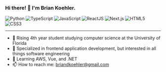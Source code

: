 ### Hi there! 👋 I'm Brian Koehler.
![Python](https://img.shields.io/badge/Python-FFD43B?style=for-the-badge&logo=python&logoColor=darkgreen)
![TypeScript](https://img.shields.io/badge/TypeScript-007ACC?style=for-the-badge&logo=typescript&logoColor=white)
![JavaScript](https://img.shields.io/badge/JavaScript-323330?style=for-the-badge&logo=javascript&logoColor=F7DF1E)
![ReactJS](https://img.shields.io/badge/React-20232A?style=for-the-badge&logo=react&logoColor=61DAFB)
![Next.js](https://img.shields.io/badge/next.js-000000?style=for-the-badge&logo=nextdotjs&logoColor=white)
![HTML5](https://img.shields.io/badge/HTML5-E34F26?style=for-the-badge&logo=html5&logoColor=white)
![CSS3](https://img.shields.io/badge/CSS3-1572B6?style=for-the-badge&logo=css3&logoColor=white)

---

- 🏫 Rising 4th year student studying computer science at the University of Florida
- 💫 Specialized in frontend application development, but interested in all things software engineering
- 🌱 Learning AWS, Vue, and .NET
- 📫 How to reach me: briandkoehler@gmail.com

<!-- ---

<a href="https://git.io/streak-stats#gh-light-mode-only" align="center">
  <img align="center" src="https://github-readme-streak-stats.herokuapp.com/?user=briankoehler" width="66%" />
</a>


<a href="https://git.io/streak-stats#gh-dark-mode-only" align="center">
  <img align="center" src="https://github-readme-streak-stats.herokuapp.com?user=briankoehler&theme=dark&date_format=M%20j%5B%2C%20Y%5D&background=0D1117" width="66%" />
</a> -->
